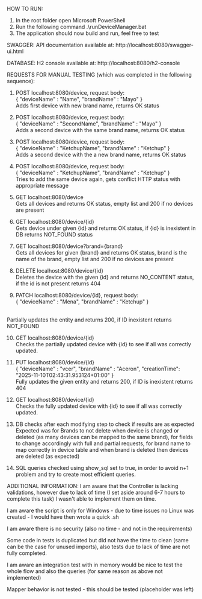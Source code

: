 HOW TO RUN:
1. In the root folder open Microsoft PowerShell
2. Run the following command .\runDeviceManager.bat
3. The application should now build and run, feel free to test

SWAGGER:
API documentation available at: http://localhost:8080/swagger-ui.html

DATABASE:
H2 console available at: 
http://localhost:8080/h2-console

REQUESTS FOR MANUAL TESTING (which was completed in the following sequence):
1. POST localhost:8080/device, request body: <br> {
                                                 "deviceName" : "Name",
                                                 "brandName" : "Mayo"
                                             } <br>
                                             Adds first device with new brand name, returns OK status
                                             
2. POST localhost:8080/device, request body: <br> {
                                                 "deviceName" : "SecondName",
                                                 "brandName" : "Mayo"
                                             }  <br>
                                             Adds a second device with the same brand name, returns OK status
                                             
3. POST localhost:8080/device, request body: <br> {
                                                 "deviceName" : "KetchupName",
                                                 "brandName" : "Ketchup"
                                             }  <br>
                                             Adds a second device with the a new brand name, returns OK status                                           

4. POST localhost:8080/device, request body: <br> {
                                                 "deviceName" : "KetchupName",
                                                 "brandName" : "Ketchup"
                                             }  <br>
                                             Tries to add the same device again, gets conflict HTTP status with appropriate message
                                             
5. GET localhost:8080/device <br>
Gets all devices and returns OK status, empty list and 200 if no devices are present

6. GET localhost:8080/device/{id} <br>
Gets device under given {id} and returns OK status, if {id} is inexistent in DB returns NOT_FOUND status

7. GET localhost:8080/device?brand={brand} <br>
Gets all devices for given {brand} and returns OK status, brand is the name of the brand, empty list and 200 if no devices are present

8. DELETE localhost:8080/device/{id} <br>
Deletes the device with the given {id} and returns NO_CONTENT status, if the id is not present returns 404

9. PATCH localhost:8080/device/{id}, request body: <br>
{
    "deviceName" : "Mena",
    "brandName" : "Ketchup"
}
<br>
Partially updates the entity and returns 200, if ID inexistent returns NOT_FOUND

10. GET localhost:8080/device/{id} <br>
Checks the partially updated device with {id} to see if all was correctly updated.

11. PUT localhost:8080/device/{id} <br>
                                {
                                    "deviceName" : "vcer",
                                    "brandName" : "Aceron",
                                    "creationTime": "2025-11-10T02:43:31.953124+01:00"
                                }
                                <br>
Fully updates the given entity and returns 200, if ID is inexistent returns 404

12. GET localhost:8080/device/{id} <br>
   Checks the fully updated device with {id} to see if all was correctly updated.
   
13. DB checks after each modifying step to check if results are as expected <BR>
Expected was for Brands to not delete when device is changed or deleted (as many devices can be mapped to the same brand),
for fields to change accordingly with full and partial requests, for brand name to map correctly in device table and
when brand is deleted then devices are deleted (as expected)

14. SQL queries checked using show_sql set to true, in order to avoid n+1 problem and try to create most efficient queries.

ADDITIONAL INFORMATION:
I am aware that the Controller is lacking validations, however due to lack of time (I set aside around 6-7 hours to complete this task)
I wasn't able to implement them on time. <br>

I am aware the script is only for Windows - due to time issues no Linux was created - I would have then wrote a quick .sh

I am aware there is no security (also no time - and not in the requirements)

Some code in tests is duplicated but did not have the time to clean (same can be the case for unused imports), also tests due to lack of time are not fully completed.

I am aware an integration test with in memory would be nice to test the whole flow and also the queries (for same reason as above not implemented)

Mapper behavior is not tested - this should be tested (placeholder was left)


